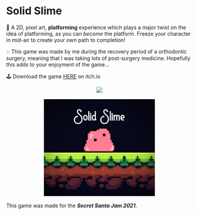 # Solid Slime
👾 A 2D, pixel art, **platforming** experience which plays a major twist on the idea of platforming, as you can *become* the platform. Freeze your character in mid-air to create your *own* path to completion! 

💡 This game was made by me during the recovery period of a orthodontic surgery, meaning that I was taking lots of post-surgery medicine. Hopefully this adds to your enjoyment of the game...

🕹️ Download the game [HERE](https://coopgod.itch.io/solid-slime) on itch.io

<p align="center"> 
<img src="Promo-Material/example-gif.gif" width="500">
</p>

<p align="center"> 
<img src="Promo-Material/logo.jpg" width="300">
</p>

This game was made for the ***Secret Santa Jam 2021***.
